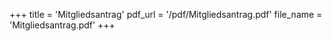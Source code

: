 ﻿+++
title = 'Mitgliedsantrag'
pdf_url = '/pdf/Mitgliedsantrag.pdf'
file_name = 'Mitgliedsantrag.pdf'
+++